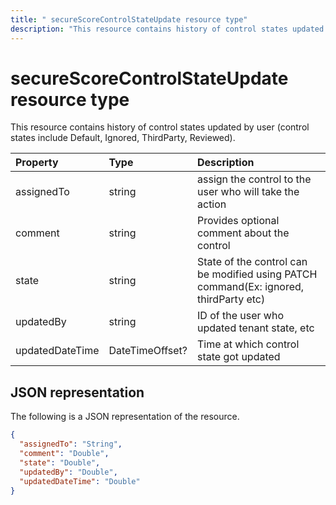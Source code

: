 ```yaml
---
title: " secureScoreControlStateUpdate resource type"
description: "This resource contains history of control states updated by user (control states include Default, Ignored, ThirdParty, Reviewed)."
---
```


#  secureScoreControlStateUpdate resource type

This resource contains history of control states updated by user (control states include Default, Ignored, ThirdParty, Reviewed).

|Property |Type |Description |
|:--|:--|:--|
|assignedTo | string | assign the control to the user who will take the action |
|comment | string | Provides optional comment about the control |
|state | string | State of the control can be modified using PATCH command(Ex: ignored, thirdParty etc) |
|updatedBy | string |ID of the user who updated tenant state, etc |
|updatedDateTime | DateTimeOffset? |Time at which control state got updated |

## JSON representation

The following is a JSON representation of the resource.

<!-- {
  "blockType": "resource",
  "optionalProperties": [

  ],
  "@odata.type": "microsoft.graph.secureScoreControlStateUpdate"
}-->

```json
{
  "assignedTo": "String",
  "comment": "Double",
  "state": "Double",
  "updatedBy": "Double",
  "updatedDateTime": "Double"
}

```


<!-- {
  "type": "#page.annotation",
  "description": "secureScoreControlStateUpdate resource",
  "keywords": "",
  "section": "documentation",
  "tocPath": ""
}-->
